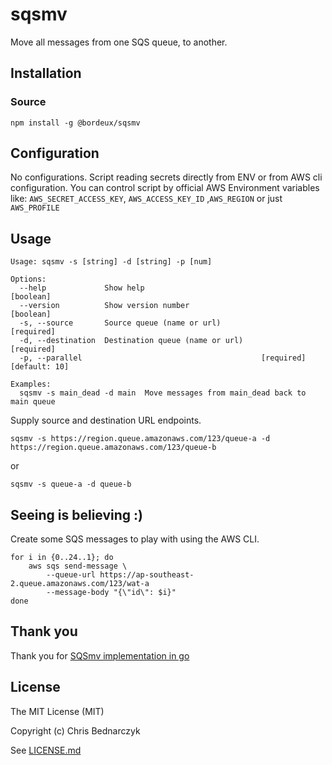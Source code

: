 # sqsmv

Move all messages from one SQS queue, to another.


## Installation

### Source

    npm install -g @bordeux/sqsmv


## Configuration

No configurations. Script reading secrets directly from ENV or from AWS cli configuration. You can control script by official AWS Environment variables like:  `AWS_SECRET_ACCESS_KEY`, `AWS_ACCESS_KEY_ID` ,`AWS_REGION` or just `AWS_PROFILE`


## Usage

    Usage: sqsmv -s [string] -d [string] -p [num]
    
    Options:
      --help             Show help                                         [boolean]
      --version          Show version number                               [boolean]
      -s, --source       Source queue (name or url)                       [required]
      -d, --destination  Destination queue (name or url)                  [required]
      -p, --parallel                                        [required] [default: 10]
    
    Examples:
      sqsmv -s main_dead -d main  Move messages from main_dead back to main queue

Supply source and destination URL endpoints.

    sqsmv -s https://region.queue.amazonaws.com/123/queue-a -d https://region.queue.amazonaws.com/123/queue-b

or

    sqsmv -s queue-a -d queue-b

## Seeing is believing :)

Create some SQS messages to play with using the AWS CLI.

    for i in {0..24..1}; do
        aws sqs send-message \
            --queue-url https://ap-southeast-2.queue.amazonaws.com/123/wat-a
            --message-body "{\"id\": $i}"
    done

## Thank you
Thank you for [SQSmv implementation in go](https://github.com/scottjbarr/sqsmv)

## License

The MIT License (MIT)

Copyright (c) Chris Bednarczyk

See [LICENSE.md](LICENSE.md)